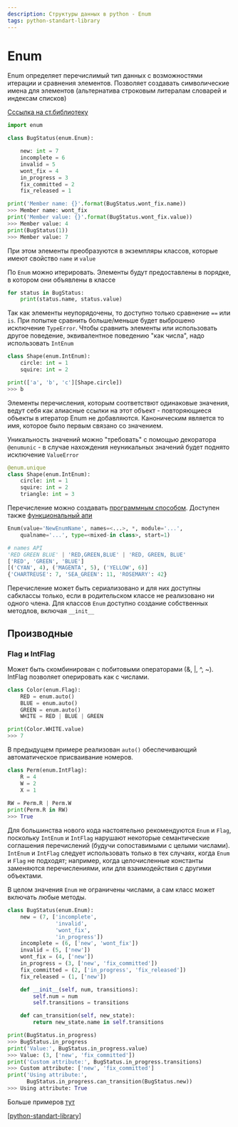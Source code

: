 ```yaml
---
description: Структуры данных в python - Enum
tags: python-standart-library
---
```

# Enum

Enum определяет перечислимый тип данных с возможностями итерации и сравнения элементов. Позволяет создавать символические имена для элементов (альтернатива строковым литералам словарей и индексам списков)

[Сссылка на ст.библиотеку](https://docs.python.org/3/library/enum.html?highlight=enum#module-enum)

```python
import enum

class BugStatus(enum.Enum):

    new: int = 7
    incomplete = 6
    invalid = 5
    wont_fix = 4
    in_progress = 3
    fix_committed = 2
    fix_released = 1

print('Member name: {}'.format(BugStatus.wont_fix.name))
>>> Member name: wont_fix
print('Member value: {}'.format(BugStatus.wont_fix.value))
>>> Member value: 4
print(BugStatus(1))
>>> Member value: 7
```

При этом элементы преобразуются в экземпляры классов, которые имеют свойство `name` и `value`

По `Enum` можно итерировать. Элементы будут предоставлены в порядке, в котором они объявлены в классе

```python
for status in BugStatus:
    print(status.name, status.value)
```

Так как элементы неупорядочены, то доступно только сравнение `==` или `is`. При попытке сравнить больше/меньше будет выброшено исключение `TypeError`. Чтобы сравнить элементы или использовать другое поведение, эквивалентное поведению "как числа", надо использовать `IntEnum`

```python
class Shape(enum.IntEnum):    
    circle: int = 1
    squire: int = 2

print(['a', 'b', 'c'][Shape.circle])
>>> b
```

Элементы перечисления, которым соответствют одинаковые значения, ведут себя как алиасные ссылки на этот объект - повторяющиеся объекты в итератор Enum не добавляются. Каноническим является то имя, которое было первым связано со значением.

Уникальность значений можно "требовать" с помощью декоратора `@enumunic` - в случае нахождения неуникальных значений будет поднято исключение `ValueError`

```python
@enum.unique
class Shape(enum.IntEnum):
    circle: int = 1
    squire: int = 2
    triangle: int = 3
```

Перечисление можно создавать [программным способом](https://docs.python.org/3/library/enum.html?highlight=enum#programmatic-access-to-enumeration-members-and-their-attributes). Доступен также [функциональный апи](https://docs.python.org/3/library/enum.html?highlight=enum#functional-api)

```python
Enum(value='NewEnumName', names=<...>, *, module='...', 
    qualname='...', type=<mixed-in class>, start=1)

# names API
'RED GREEN BLUE' | 'RED,GREEN,BLUE' | 'RED, GREEN, BLUE'
['RED', 'GREEN', 'BLUE']
[('CYAN', 4), ('MAGENTA', 5), ('YELLOW', 6)]
{'CHARTREUSE': 7, 'SEA_GREEN': 11, 'ROSEMARY': 42}
```

Перечисление может быть сериализовано и для них доступны сабклассы только, если в родительском классе не реализовано ни одного члена. Для классов `Enum` доступно создание собственных методлов, включая `__init__`

## Производные

### Flag и IntFlag

Может быть скомбинирован с побитовыми операторами (&, |, ^, ~). IntFlag позволяет оперировать как с числами.

```python
class Color(enum.Flag):
    RED = enum.auto()
    BLUE = enum.auto()
    GREEN = enum.auto()
    WHITE = RED | BLUE | GREEN

print(Color.WHITE.value)
>>> 7
```

В предыдущем примере реализован `auto()` обеспечивающий автоматическое присваивание номеров.

```python
class Perm(enum.IntFlag):
    R = 4
    W = 2
    X = 1
    
RW = Perm.R | Perm.W
print(Perm.R in RW)
>>> True
```

Для большинства нового кода настоятельно рекомендуются `Enum` и `Flag`, поскольку `IntEnum` и `IntFlag` нарушают некоторые семантические соглашения перечислений (будучи сопоставимыми с целыми числами). `IntEnum` и `IntFlag` следует использовать только в тех случаях, когда `Enum` и `Flag` не подходят; например, когда целочисленные константы заменяются перечислениями, или для взаимодействия с другими объектами.

В целом значения `Enum` не ограничены числами, а сам класс может включать любые методы.

```python
class BugStatus(enum.Enum):
    new = (7, ['incomplete',
               'invalid',
               'wont_fix',
               'in_progress'])
    incomplete = (6, ['new', 'wont_fix'])
    invalid = (5, ['new'])
    wont_fix = (4, ['new'])
    in_progress = (3, ['new', 'fix_committed'])
    fix_committed = (2, ['in_progress', 'fix_released'])
    fix_released = (1, ['new'])

    def __init__(self, num, transitions):
        self.num = num
        self.transitions = transitions

    def can_transition(self, new_state):
        return new_state.name in self.transitions

print(BugStatus.in_progress)
>>> BugStatus.in_progress
print('Value:', BugStatus.in_progress.value)
>>> Value: (3, ['new', 'fix_committed'])
print('Custom attribute:', BugStatus.in_progress.transitions)
>>> Custom attribute: ['new', 'fix_committed']
print('Using attribute:',
      BugStatus.in_progress.can_transition(BugStatus.new))
>>> Using attribute: True
```

Больше примеров [тут](https://docs.python.org/3/library/enum.html?highlight=enum#interesting-examples)

[[python-standart-library]]

[//begin]: # "Autogenerated link references for markdown compatibility"
[python-standart-library]: ../lists/python-standart-library "Стандартная библиотека python и полезные ресурсы"
[//end]: # "Autogenerated link references"